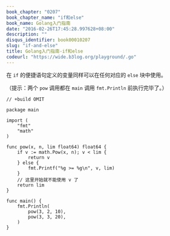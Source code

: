 ```yaml
---
book_chapter: "0207"
book_chapter_name: "if和else"
book_name: Golang入门指南
date: "2016-02-26T17:45:28.997628+08:00"
description: ""
disqus_identifier: book00010207
slug: "if-and-else"
title: Golang入门指南-if和else
codeurl: "https://wide.b3log.org/playground/.go"
---
```





在 `if` 的便捷语句定义的变量同样可以在任何对应的 `else` 块中使用。

（提示：两个 `pow` 调用都在 `main` 调用 `fmt.Println` 前执行完毕了。）

```
// +build OMIT

package main

import (
	"fmt"
	"math"
)

func pow(x, n, lim float64) float64 {
	if v := math.Pow(x, n); v < lim {
		return v
	} else {
		fmt.Printf("%g >= %g\n", v, lim)
	}
	// 这里开始就不能使用 v 了
	return lim
}

func main() {
	fmt.Println(
		pow(3, 2, 10),
		pow(3, 3, 20),
	)
}

```

